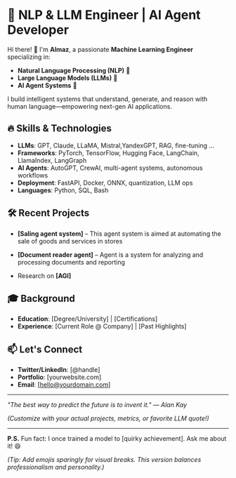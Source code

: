 # 🚀 NLP & LLM Engineer | AI Agent Developer  

Hi there! 👋 I'm **Almaz**, a passionate **Machine Learning Engineer** specializing in:  
- **Natural Language Processing (NLP)** 📖  
- **Large Language Models (LLMs)** 🤖  
- **AI Agent Systems** 🧠  

I build intelligent systems that understand, generate, and reason with human language—empowering next-gen AI applications.  

## 🔥 Skills & Technologies  
- **LLMs**: GPT, Claude, LLaMA, Mistral,YandexGPT, RAG, fine-tuning ...
- **Frameworks**: PyTorch, TensorFlow, Hugging Face, LangChain, LlamaIndex, LangGraph 
- **AI Agents**: AutoGPT, CrewAI, multi-agent systems, autonomous workflows  
- **Deployment**: FastAPI, Docker, ONNX, quantization, LLM ops  
- **Languages**: Python, SQL, Bash 

## 🛠️ Recent Projects  
- **[Saling  agent system]** – This agent system is aimed at automating the sale of goods and services in stores 
- **[Document reader  agent]** – Agent is a system for analyzing and processing documents and reporting

- Research on **[AGI]**  

## 🎓 Background  
- **Education**: [Degree/University] | [Certifications]  
- **Experience**: [Current Role @ Company] | [Past Highlights]  

## 📫 Let's Connect  
- **Twitter/LinkedIn**: [@handle]  
- **Portfolio**: [yourwebsite.com]  
- **Email**: [hello@yourdomain.com]  

---  
*"The best way to predict the future is to invent it." — Alan Kay*  

*(Customize with your actual projects, metrics, or favorite LLM quote!)*  

---  
**P.S.** Fun fact: I once trained a model to [quirky achievement]. Ask me about it! 😄  

*(Tip: Add emojis sparingly for visual breaks. This version balances professionalism and personality.)*
